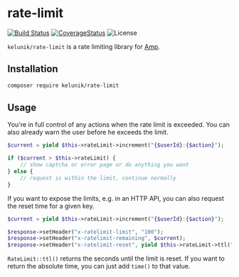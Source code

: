 # rate-limit

[![Build Status](https://img.shields.io/travis/kelunik/rate-limit/master.svg?style=flat-square)](https://travis-ci.org/kelunik/rate-limit)
[![CoverageStatus](https://img.shields.io/coveralls/kelunik/rate-limit/master.svg?style=flat-square)](https://coveralls.io/github/kelunik/rate-limit?branch=master)
![License](https://img.shields.io/badge/license-MIT-blue.svg?style=flat-square)

`kelunik/rate-limit` is a rate limiting library for [Amp](https://github.com/amphp/amp).

## Installation

```bash
composer require kelunik/rate-limit
```

## Usage

You're in full control of any actions when the rate limit is exceeded. You can also already warn the user before he exceeds the limit.

```php
$current = yield $this->rateLimit->increment("{$userId}:{$action}");

if ($current > $this->rateLimit) {
    // show captcha or error page or do anything you want
} else {
    // request is within the limit, continue normally
}
```

If you want to expose the limits, e.g. in an HTTP API, you can also request the reset time for a given key.

```php
$current = yield $this->rateLimit->increment("{$userId}:{$action}");

$response->setHeader("x-ratelimit-limit", "100");
$response->setHeader("x-ratelimit-remaining", $current);
$response->setHeader("x-ratelimit-reset", yield $this->rateLimit->ttl("{$userId}:{$action}"));
```

`RateLimit::ttl()` returns the seconds until the limit is reset. If you want to return the absolute time, you can just add `time()` to that value.
